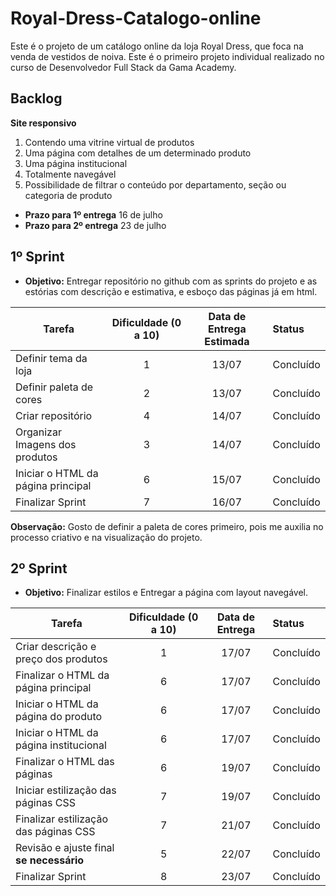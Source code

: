 # Royal-Dress-Catalogo-online
Este é o projeto de um catálogo online da loja Royal Dress, que foca na venda de vestidos de noiva. Este é o primeiro projeto individual realizado no curso de Desenvolvedor Full Stack da Gama Academy.

## Backlog
**Site responsivo**
1. Contendo uma vitrine virtual de produtos
2. Uma página com detalhes de um determinado produto
3. Uma página institucional
4. Totalmente navegável
5. Possibilidade de filtrar o conteúdo por departamento, seção ou categoria de produto

* **Prazo para 1º entrega**
16 de julho
* **Prazo para 2º entrega**
23 de julho


## 1º Sprint
* **Objetivo:** Entregar repositório no github com as sprints do projeto e as estórias com descrição e estimativa, e esboço das páginas já em html.

Tarefa | Dificuldade (0 a 10) | Data de Entrega Estimada | Status |
-------|:--------------------:|:---------------:|:-------|
Definir tema da loja|1|13/07|Concluído|
Definir paleta de cores|2|13/07|Concluído|
Criar repositório|4|14/07|Concluído|
Organizar Imagens dos produtos|3|14/07|Concluído|
Iniciar o HTML da página principal|6|15/07|Concluído|
Finalizar Sprint|7|16/07|Concluído|

**Observação:** Gosto de definir a paleta de cores primeiro, pois me auxilia no processo criativo e na visualização do projeto.

## 2º Sprint
* **Objetivo:** Finalizar estilos e Entregar a página com layout navegável.


Tarefa | Dificuldade (0 a 10) | Data de Entrega | Status |
-------|:--------------------:|:---------------:|:-------|
Criar descrição e preço dos produtos|1|17/07|Concluído|
Finalizar o HTML da página principal|6|17/07|Concluído|
Iniciar o HTML da página do produto|6|17/07|Concluído|
Iniciar o HTML da página institucional|6|17/07|Concluído|
Finalizar o HTML das páginas|6|19/07|Concluído|
Iniciar estilização das páginas CSS |7|19/07|Concluído|
Finalizar estilização das páginas CSS |7|21/07|Concluído|
Revisão e ajuste final **se necessário**|5|22/07|Concluído|
Finalizar Sprint|8|23/07|Concluído|

